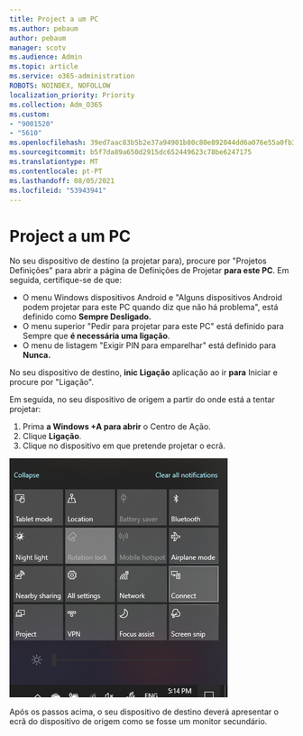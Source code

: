 ```yaml
---
title: Project a um PC
ms.author: pebaum
author: pebaum
manager: scotv
ms.audience: Admin
ms.topic: article
ms.service: o365-administration
ROBOTS: NOINDEX, NOFOLLOW
localization_priority: Priority
ms.collection: Adm_O365
ms.custom:
- "9001520"
- "5610"
ms.openlocfilehash: 39ed7aac83b5b2e37a94901b80c80e892044dd6a076e55a0fb327d2dce7bd16e
ms.sourcegitcommit: b5f7da89a650d2915dc652449623c78be6247175
ms.translationtype: MT
ms.contentlocale: pt-PT
ms.lasthandoff: 08/05/2021
ms.locfileid: "53943941"
---
```

# <a name="project-to-a-pc"></a>Project a um PC

No seu dispositivo de destino (a projetar para), procure por "Projetos Definições" para abrir a página de Definições de Projetar **para este PC**. Em seguida, certifique-se de que:
- O menu Windows dispositivos Android e "Alguns dispositivos Android podem projetar para este PC quando diz que não há problema", está definido como **Sempre Desligado.**
- O menu superior "Pedir para projetar para este PC" está definido para Sempre que **é necessária uma ligação**.
- O menu de listagem "Exigir PIN para emparelhar" está definido para **Nunca.**

No seu dispositivo de destino, **inic Ligação** aplicação ao ir **para** Iniciar e procure por "Ligação".

Em seguida, no seu dispositivo de origem a partir do onde está a tentar projetar:

1. Prima **a Windows +A para abrir** o Centro de Ação.
2. Clique **Ligação**.
3. Clique no dispositivo em que pretende projetar o ecrã.

![Project a um PC](media/project-to-a-pc.png)

Após os passos acima, o seu dispositivo de destino deverá apresentar o ecrã do dispositivo de origem como se fosse um monitor secundário.
